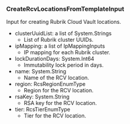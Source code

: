 ### CreateRcvLocationsFromTemplateInput
Input for creating Rubrik Cloud Vault locations.

- clusterUuidList: a list of System.Strings
  - List of Rubrik cluster UUIDs.
- ipMapping: a list of IpMappingInputs
  - IP mapping for each Rubrik cluster.
- lockDurationDays: System.Int64
  - Immutability lock period in days.
- name: System.String
  - Name of the RCV location.
- region: RcsRegionEnumType
  - Region for the RCV location.
- rsaKey: System.String
  - RSA key for the RCV location.
- tier: RcsTierEnumType
  - Tier for the RCV location.
